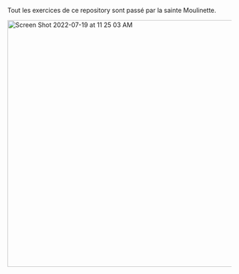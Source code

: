 Tout les exercices de ce repository sont passé par la sainte Moulinette. 

<img width="556" alt="Screen Shot 2022-07-19 at 11 25 03 AM" src="https://user-images.githubusercontent.com/109721611/180368997-a8d93fe5-2ab2-41fa-9c1f-71e7f1f64e87.png">

